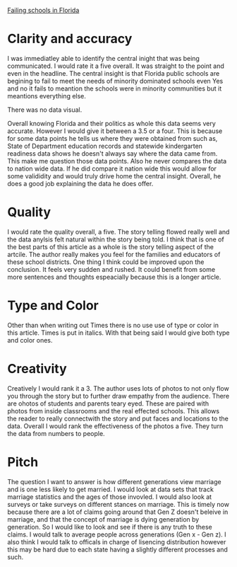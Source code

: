 [Failing schools in Florida](https://projects.tampabay.com/projects/2015/investigations/pinellas-failure-factories/5-schools-segregation/)
# Clarity and accuracy

I was immediatley able to identify the central inight that was being communicated. I would rate it a five overall. It was straight to the point and even in the headline. The central insight is that Florida public schools are begining to fail to meet the needs of minority dominated schools even Yes and no it fails to meantion the schools were in minority communities but it meantions everything else. 

There was no data visual. 

Overall knowing Florida and their politics as whole this data seems very accurate. However I would give it between a 3.5 or a four. This is because for some data points he tells us where they were obtained from such as, State of Department education records and statewide kindergarten readiness data shows he doesn't always say where the data came from. This make me question those data points. Also he never compares the data to nation wide data. If he did compare it nation wide this would allow for some valididity and would truly drive home the central insight. Overall, he does a good job explaining the data he does offer.  

# Quality
I would rate the quality overall, a five. The story telling flowed really well and the data anylsis felt natural within the story being told. I think that is one of the best parts of this article as a whole is the story telling aspect of the artcile. The author really makes you feel for the families and educators of these school districts. One thing I think could be improved upon the conclusion. It feels very sudden and rushed. It could benefit from some more sentences and thoughts espeacially because this is a longer article. 

# Type and Color 
Other than when writing out Times there is no use use of type or color in this article. Times is put in italics. With that being said I would give both type and color ones. 

# Creativity
Creatively I would rank it a 3. The author uses lots of photos to not only flow you through the story but to further draw empathy from the audience. There are ohotos of students and parents teary eyed. These are paired with photos from inside classrooms and the real effected schools. This allows the reader to really connectwith the story and put faces and locations to the data. Overall I would rank the effectiveness of the photos a five. They turn the data from numbers to people. 

# Pitch 
The question I want to answer is how different generations view marriage and is one less likely to get married. I would look at data sets that track marriage statistics and the ages of those invovled. I would also look at surveys or take surveys on different stances on marriage. This is timely now because there are a lot of claims going around that Gen Z doesn't beleive in marriage, and that the concept of marriage is dying generation by generation. So I would like to look and see if there is any truth to these claims. I would talk to average people across generations (Gen x - Gen z). I also think I would talk to officals in charge of lisencing distribution however this may be hard due to each state having a slightly different processes and such. 
